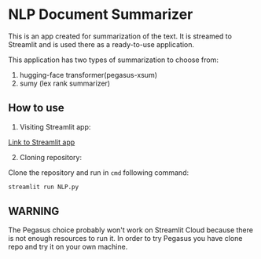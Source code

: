 # NLP Document Summarizer

This is an app created for summarization of the text.
It is streamed to Streamlit and is used there as a ready-to-use application.

This application has two types of summarization to choose from:
1. hugging-face transformer(pegasus-xsum)
2. sumy (lex rank summarizer)

## How to use

1. Visiting Streamlit app:

[Link to Streamlit app](https://eketweaw7f6ebpmkaobcuc.streamlit.app/)

2. Cloning repository:

Clone the repository and run in `cmd` following command:
```bash
streamlit run NLP.py
```

## WARNING
The Pegasus choice probably won't work on Streamlit Cloud because there is not enough resources to run it. In order to try Pegasus you have clone repo and try it on your own machine.
